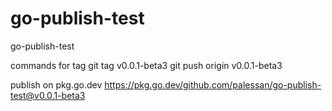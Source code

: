 # go-publish-test
go-publish-test

commands for tag
git tag v0.0.1-beta3
git push origin v0.0.1-beta3

publish on pkg.go.dev
https://pkg.go.dev/github.com/palessan/go-publish-test@v0.0.1-beta3